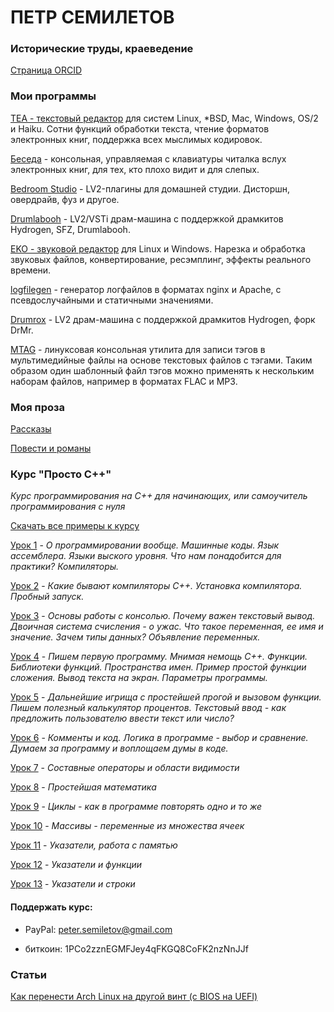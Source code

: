 # ПЕТР СЕМИЛЕТОВ

### Исторические труды, краеведение

[Страница ORCID](https://orcid.org/0009-0002-3901-7785)

### Мои программы


[TEA - текстовый редактор](http://tea.ourproject.org) для систем Linux, *BSD, Mac, Windows, OS/2 и Haiku. Сотни функций обработки текста, чтение форматов электронных книг, поддержка всех мыслимых кодировок.

[Беседа](https://psemiletov.github.io/beseda/) - консольная, управляемая с клавиатуры читалка вслух электронных книг, для тех, кто плохо видит и для слепых. 

[Bedroom Studio](https://github.com/psemiletov/bedroomstudio) - LV2-плагины для домашней студии. Дисторшн, овердрайв, фуз и другое.

[Drumlabooh](https://github.com/psemiletov/drumlabooh) - LV2/VSTi драм-машина с поддержкой драмкитов Hydrogen, SFZ, Drumlabooh.

[EKO - звуковой редактор](http://psemiletov.github.io/eko/) для Linux и Windows. Нарезка и обработка звуковых файлов, конвертирование, ресэмплинг, эффекты реального времени.

[logfilegen](http://psemiletov.github.io/logfilegen/) - генератор логфайлов в форматах nginx и Apache, с псевдослучайными и статичными значениями.

[Drumrox](https://github.com/psemiletov/drumrox) - LV2 драм-машина с поддержкой драмкитов Hydrogen, форк DrMr.

[MTAG](https://github.com/psemiletov/mtag) - линуксовая консольная утилита для записи тэгов в мультимедийные файлы на основе текстовых файлов с тэгами. Таким образом один шаблонный файл тэгов можно применять к нескольким наборам файлов, например в форматах FLAC и MP3.

### Моя проза

[Рассказы](stories.md)

[Повести и романы](novels.md)


### Курс "Просто С++"


*Курс программирования на С++ для начинающих, или самоучитель программирования с нуля*

[Скачать все примеры к курсу](https://github.com/psemiletov/simple-cpp-examples/archive/refs/heads/main.zip)

[Урок 1](scpp/001.md) - *О программировании вообще. Машинные коды. Язык ассемблера. Языки выского уровня. Что нам понадобится для практики? Компиляторы.*

[Урок 2](scpp/002.md) - *Какие бывают компиляторы C++. Установка компилятора. Пробный запуск.*

[Урок 3](scpp/003.md) - *Основы работы с консолью. Почему важен текстовый вывод. Двоичная система счисления - о ужас. Что такое переменная, ее имя и значение. Зачем типы данных? Объявление переменных.*

[Урок 4](scpp/004.md) - *Пишем первую программу. Мнимая немощь С++. Функции. Библиотеки функций. Пространства имен. Пример простой функции сложения. Вывод текста на экран. Параметры программы.*

[Урок 5](scpp/005.md) - *Дальнейшие игрища с простейшей прогой и вызовом функции. Пишем полезный калькулятор процентов. Текстовый ввод - как предложить пользователю ввести текст или число?*

[Урок 6](scpp/006.md) - *Комменты и код. Логика в программе - выбор и сравнение. Думаем за программу и воплощаем думы в коде.*

[Урок 7](scpp/007.md) - *Составные операторы и области видимости*

[Урок 8](scpp/008.md) - *Простейшая математика*   

[Урок 9](scpp/009.md) - *Циклы - как в программе повторять одно и то же*   

[Урок 10](scpp/009.md) - *Массивы - переменные из множества ячеек*   

[Урок 11](scpp/011.md) - *Указатели, работа с памятью*   

[Урок 12](scpp/012.md) - *Указатели и функции*

[Урок 13](scpp/013.md) - *Указатели и строки*


#### Поддержать курс:

* PayPal: peter.semiletov@gmail.com

* биткоин: 1PCo2zznEGMFJey4qFKGQ8CoFK2nzNnJJf


### Статьи

[ Как перенести Arch Linux на другой винт (с BIOS на UEFI)](articles/archmigr.md)
